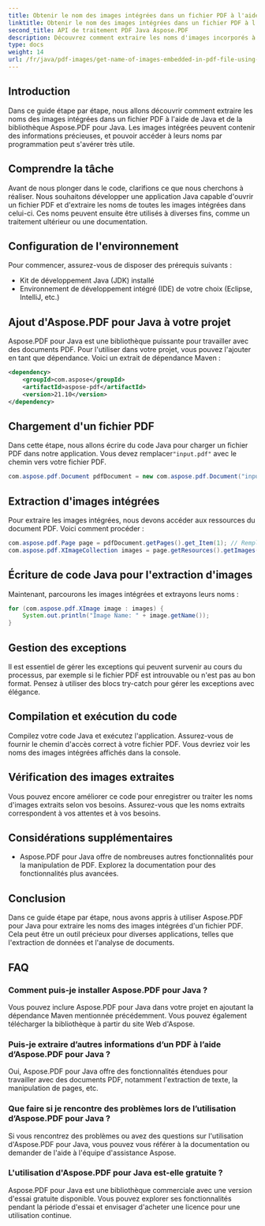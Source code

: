 ```yaml
---
title: Obtenir le nom des images intégrées dans un fichier PDF à l'aide de Java
linktitle: Obtenir le nom des images intégrées dans un fichier PDF à l'aide de Java
second_title: API de traitement PDF Java Aspose.PDF
description: Découvrez comment extraire les noms d'images incorporés à partir de fichiers PDF à l'aide de Java et d'Aspose.PDF pour Java. Guide étape par étape avec code source pour une extraction efficace des données PDF.
type: docs
weight: 14
url: /fr/java/pdf-images/get-name-of-images-embedded-in-pdf-file-using-java/
---
```

## Introduction

Dans ce guide étape par étape, nous allons découvrir comment extraire les noms des images intégrées dans un fichier PDF à l'aide de Java et de la bibliothèque Aspose.PDF pour Java. Les images intégrées peuvent contenir des informations précieuses, et pouvoir accéder à leurs noms par programmation peut s'avérer très utile.

## Comprendre la tâche

Avant de nous plonger dans le code, clarifions ce que nous cherchons à réaliser. Nous souhaitons développer une application Java capable d'ouvrir un fichier PDF et d'extraire les noms de toutes les images intégrées dans celui-ci. Ces noms peuvent ensuite être utilisés à diverses fins, comme un traitement ultérieur ou une documentation.

## Configuration de l'environnement

Pour commencer, assurez-vous de disposer des prérequis suivants :

- Kit de développement Java (JDK) installé
- Environnement de développement intégré (IDE) de votre choix (Eclipse, IntelliJ, etc.)

## Ajout d'Aspose.PDF pour Java à votre projet

Aspose.PDF pour Java est une bibliothèque puissante pour travailler avec des documents PDF. Pour l'utiliser dans votre projet, vous pouvez l'ajouter en tant que dépendance. Voici un extrait de dépendance Maven :

```xml
<dependency>
    <groupId>com.aspose</groupId>
    <artifactId>aspose-pdf</artifactId>
    <version>21.10</version>
</dependency>
```

## Chargement d'un fichier PDF

 Dans cette étape, nous allons écrire du code Java pour charger un fichier PDF dans notre application. Vous devez remplacer`"input.pdf"` avec le chemin vers votre fichier PDF.

```java
com.aspose.pdf.Document pdfDocument = new com.aspose.pdf.Document("input.pdf");
```

## Extraction d'images intégrées

Pour extraire les images intégrées, nous devons accéder aux ressources du document PDF. Voici comment procéder :

```java
com.aspose.pdf.Page page = pdfDocument.getPages().get_Item(1); // Remplacer par le numéro de page souhaité
com.aspose.pdf.XImageCollection images = page.getResources().getImages();
```

## Écriture de code Java pour l'extraction d'images

Maintenant, parcourons les images intégrées et extrayons leurs noms :

```java
for (com.aspose.pdf.XImage image : images) {
    System.out.println("Image Name: " + image.getName());
}
```

## Gestion des exceptions

Il est essentiel de gérer les exceptions qui peuvent survenir au cours du processus, par exemple si le fichier PDF est introuvable ou n'est pas au bon format. Pensez à utiliser des blocs try-catch pour gérer les exceptions avec élégance.

## Compilation et exécution du code

Compilez votre code Java et exécutez l'application. Assurez-vous de fournir le chemin d'accès correct à votre fichier PDF. Vous devriez voir les noms des images intégrées affichés dans la console.

## Vérification des images extraites

Vous pouvez encore améliorer ce code pour enregistrer ou traiter les noms d'images extraits selon vos besoins. Assurez-vous que les noms extraits correspondent à vos attentes et à vos besoins.

## Considérations supplémentaires

- Aspose.PDF pour Java offre de nombreuses autres fonctionnalités pour la manipulation de PDF. Explorez la documentation pour des fonctionnalités plus avancées.

## Conclusion

Dans ce guide étape par étape, nous avons appris à utiliser Aspose.PDF pour Java pour extraire les noms des images intégrées d'un fichier PDF. Cela peut être un outil précieux pour diverses applications, telles que l'extraction de données et l'analyse de documents.

## FAQ

### Comment puis-je installer Aspose.PDF pour Java ?

Vous pouvez inclure Aspose.PDF pour Java dans votre projet en ajoutant la dépendance Maven mentionnée précédemment. Vous pouvez également télécharger la bibliothèque à partir du site Web d'Aspose.

### Puis-je extraire d’autres informations d’un PDF à l’aide d’Aspose.PDF pour Java ?

Oui, Aspose.PDF pour Java offre des fonctionnalités étendues pour travailler avec des documents PDF, notamment l'extraction de texte, la manipulation de pages, etc.

### Que faire si je rencontre des problèmes lors de l’utilisation d’Aspose.PDF pour Java ?

Si vous rencontrez des problèmes ou avez des questions sur l'utilisation d'Aspose.PDF pour Java, vous pouvez vous référer à la documentation ou demander de l'aide à l'équipe d'assistance Aspose.

### L'utilisation d'Aspose.PDF pour Java est-elle gratuite ?

Aspose.PDF pour Java est une bibliothèque commerciale avec une version d'essai gratuite disponible. Vous pouvez explorer ses fonctionnalités pendant la période d'essai et envisager d'acheter une licence pour une utilisation continue.